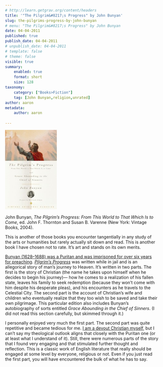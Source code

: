 ```yaml
---
# http://learn.getgrav.org/content/headers
title: '"The Pilgrim&#8217;s Progress" by John Bunyan'
slug: the-pilgrims-progress-by-john-bunyan
# menu: "The Pilgrim&#8217;s Progress" by John Bunyan
date: 04-04-2011
published: true
publish_date: 04-04-2011
# unpublish_date: 04-04-2011
# template: false
# theme: false
visible: true
summary:
    enabled: true
    format: short
    size: 128
taxonomy:
    category: ["Books>Fiction"]
    tag: [John Bunyan,religion,unrated]
author: aaron
metadata:
    author: aaron

---
```


![](cover.jpg "Pilgrim's Progress")

John Bunyan, *The Pilgrim’s Progress: From This World to That Which Is to Come*, ed. John F. Thornton and Susan B. Varenne (New York: Vintage Books, 2004).

This is another of those books you encounter tangentially in any study of the arts or humanities but rarely actually sit down and read. This is another book I have chosen not to rate. It’s art and stands on its own merits.

[Bunyan (1628–1688) was a Puritan and was imprisoned for over six years for preaching](http://en.wikipedia.org/wiki/John_Bunyan "John Bunyan article on Wikipedia"). [*Pilgrim’s Progress*](http://en.wikipedia.org/wiki/Pilgrim%27s_Progress "Wikipedia article for 'Pilgrim's Progress' itself") was written while in jail and is an allegorical story of man’s journey to Heaven. It’s written in two parts. The first is the story of Christian (the name he takes upon himself when he decides to begin his journey)— how he comes to a realization of his fallen state, leaves his family to seek redemption (because they won’t come with him despite his desperate pleas), and his encounters as he travels to the Celestial City. The second part is the account of Christian’s wife and children who eventually realize that they too wish to be saved and take their own pilgrimage. This particular edition also includes Bunyan’s autobiography of sorts entitled *Grace Abounding in the Chief of Sinners*. (I did not read this section carefully, but skimmed through it.)

I personally enjoyed very much the first part. The second part was quite repetitive and became tedious for me. [I am a devout Christian myself](http://mormon.org), but I can’t say my theological outlook aligns that closely with the Puritan one (or at least what I understand of it). Still, there were numerous parts of the story that I found very engaging and that stimulated further thought and reflection. This is a classic work of English literature that really should be engaged at some level by everyone, religious or not. Even if you just read the first part, you will have encountered the bulk of what he has to say.
